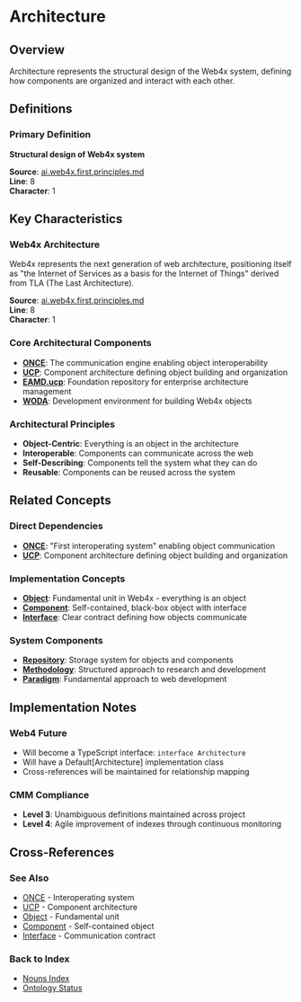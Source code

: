 # Architecture

## Overview
Architecture represents the structural design of the Web4x system, defining how components are organized and interact with each other.

## Definitions

### Primary Definition
**Structural design of Web4x system**

**Source**: [ai.web4x.first.principles.md](../../md-wiki/ai.web4x.first.principles.md#web4x-definition--evolution)  
**Line**: 8  
**Character**: 1

## Key Characteristics

### Web4x Architecture
Web4x represents the next generation of web architecture, positioning itself as "the Internet of Services as a basis for the Internet of Things" derived from TLA (The Last Architecture).

**Source**: [ai.web4x.first.principles.md](../../md-wiki/ai.web4x.first.principles.md#web4x-definition--evolution)  
**Line**: 8  
**Character**: 1

### Core Architectural Components
- **[ONCE](#once)**: The communication engine enabling object interoperability
- **[UCP](#ucp)**: Component architecture defining object building and organization
- **[EAMD.ucp](#eamd-ucp)**: Foundation repository for enterprise architecture management
- **[WODA](#woda)**: Development environment for building Web4x objects

### Architectural Principles
- **Object-Centric**: Everything is an object in the architecture
- **Interoperable**: Components can communicate across the web
- **Self-Describing**: Components tell the system what they can do
- **Reusable**: Components can be reused across the system

## Related Concepts

### Direct Dependencies
- **[ONCE](#once)**: "First interoperating system" enabling object communication
- **[UCP](#ucp)**: Component architecture defining object building and organization

### Implementation Concepts
- **[Object](#object)**: Fundamental unit in Web4x - everything is an object
- **[Component](#component)**: Self-contained, black-box object with interface
- **[Interface](#interface)**: Clear contract defining how objects communicate

### System Components
- **[Repository](#repository)**: Storage system for objects and components
- **[Methodology](#methodology)**: Structured approach to research and development
- **[Paradigm](#paradigm)**: Fundamental approach to web development

## Implementation Notes

### Web4 Future
- Will become a TypeScript interface: `interface Architecture`
- Will have a Default[Architecture] implementation class
- Cross-references will be maintained for relationship mapping

### CMM Compliance
- **Level 3**: Unambiguous definitions maintained across project
- **Level 4**: Agile improvement of indexes through continuous monitoring

## Cross-References

### See Also
- [ONCE](./ONCE.md) - Interoperating system
- [UCP](./UCP.md) - Component architecture
- [Object](./Object.md) - Fundamental unit
- [Component](./Component.md) - Self-contained object
- [Interface](./Interface.md) - Communication contract

### Back to Index
- [Nouns Index](../../Ontology.md/nouns.index.md)
- [Ontology Status](../../Ontology.md/ontology.status.md)
